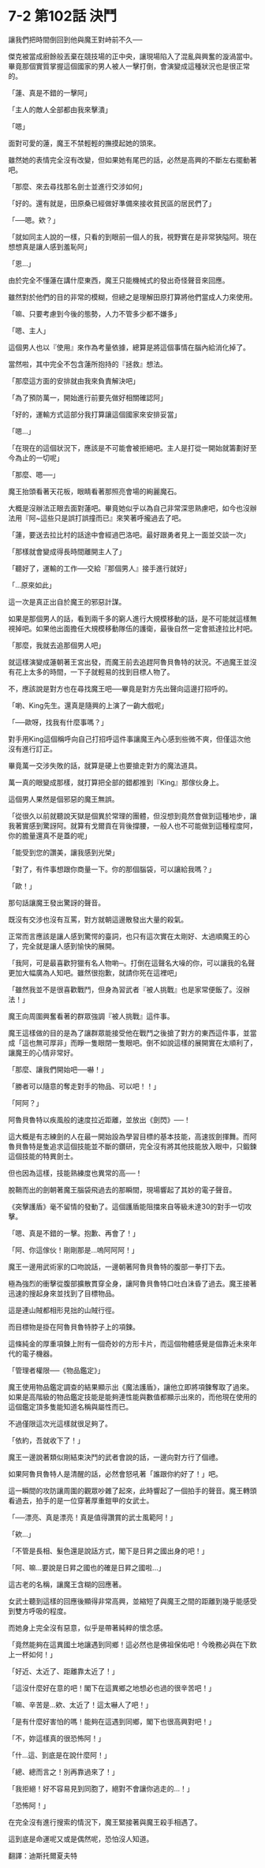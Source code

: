 # 7-2 第102話 決鬥


<p>讓我們把時間倒回到他與魔王對峙前不久──</p>
<p>傑克被當成廚餘般丟棄在競技場的正中央，讓現場陷入了混亂與興奮的漩渦當中。畢竟那個實質掌握這個國家的男人被人一擊打倒，會演變成這種狀況也是很正常的。</p>
<p>「蓮、真是不錯的一擊阿」</p>
<p>「主人的敵人全部都由我來擊潰」</p>
<p>「嗯」</p>
<p>面對可愛的蓮，魔王不禁輕輕的撫摸起她的頭來。</p>
<p>雖然她的表情完全沒有改變，但如果她有尾巴的話，必然是高興的不斷左右擺動著吧。</p>
<p>「那麼、來去尋找那名劍士並進行交涉如何」</p>
<p>「好的。還有就是，田原桑已經做好準備來接收貧民區的居民們了」</p>
<p>「──嗯。欸？」</p>
<p>「就如同主人說的一樣，只看的到眼前一個人的我，視野實在是非常狹隘阿。現在想想真是讓人感到羞恥阿」</p>
<p>「恩...」</p>
<p>由於完全不懂蓮在講什麼東西，魔王只能機械式的發出奇怪聲音來回應。</p>
<p>雖然對於他們的目的非常的模糊，但總之是理解田原打算將他們當成人力來使用。</p>
<p>「嘛、只要考慮到今後的態勢，人力不管多少都不嫌多」</p>
<p>「嗯、主人」</p>
<p>這個男人也以『使用』來作為考量依據，總算是將這個事情在腦內給消化掉了。</p>
<p>當然啦，其中完全不包含蓮所抱持的『拯救』想法。</p>
<p>「那麼這方面的安排就由我來負責解決吧」</p>
<p>「為了預防萬一，開始進行前要先做好相關確認阿」</p>
<p>「好的，運輸方式這部分我打算讓這個國家來安排妥當」</p>
<p>「嗯...」</p>
<p>「在現在的這個狀況下，應該是不可能會被拒絕吧。主人是打從一開始就籌劃好至今為止的一切呢」</p>
<p>「那麼、嗯──」</p>
<p>魔王抬頭看著天花板，眼睛看著那照亮會場的絢麗魔石。</p>
<p>大概是沒辦法正眼去面對蓮吧。畢竟她似乎以為自己非常深思熟慮吧，如今也沒辦法用『阿~這些只是誤打誤撞而已』來笑著呼攏過去了吧。</p>
<p>「蓮，要送去拉比村的話途中會經過巴洛吧。最好跟勇者見上一面並交談一次」</p>
<p>「那樣就會變成得長時間離開主人了」</p>
<p>「聽好了，運輸的工作──交給『那個男人』接手進行就好」</p>
<p>「...原來如此」</p>
<p>這一次是真正出自於魔王的邪惡計謀。</p>
<p>如果是那個男人的話，看到兩千多的窮人進行大規模移動的話，是不可能就這樣無視掉吧。如果他出面擔任大規模移動隊伍的護衛，最後自然一定會抵達拉比村吧。</p>
<p>「那麼，我就去追那個男人吧」</p>
<p>就這樣演變成蓮朝著王宮出發，而魔王前去追趕阿魯貝魯特的狀況。不過魔王並沒有花上太多的時間，一下子就輕易的找到目標人物了。</p>
<p>不，應該說是對方也在尋找魔王吧──畢竟是對方先出聲向這邊打招呼的。</p>
<p>「喲、King先生。還真是隨興的上演了一齣大戲呢」</p>
<p>「──歐呀，找我有什麼事嗎？」</p>
<p>對手用King這個稱呼向自己打招呼這件事讓魔王內心感到些微不爽，但僅這次他沒有進行訂正。</p>
<p>畢竟萬一交涉失敗的話，就算是硬上也要搶走對方的魔法道具。</p>
<p>萬一真的眼變成那樣，就打算把全部的錯都推到『King』那傢伙身上。</p>
<p>這個男人果然是個邪惡的魔王無誤。</p>
<p>「從很久以前就聽說天獄是個異於常理的團體，但沒想到竟然會做到這種地步，讓我著實感到驚訝阿。就算有戈爾貢在背後撐腰，一般人也不可能做到這種程度阿，你的膽量還真不是蓋的呢」</p>
<p>「能受到您的讚美，讓我感到光榮」</p>
<p>「對了，有件事想跟你商量一下。你的那個腦袋，可以讓給我嗎？」</p>
<p>「歐！」</p>
<p>那句話讓魔王發出驚訝的聲音。</p>
<p>既沒有交涉也沒有互罵，對方就朝這邊散發出大量的殺氣。</p>
<p>正常而言應該是讓人感到驚愕的臺詞，也只有這次實在太剛好、太過順魔王的心了，完全就是讓人感到愉快的展開。</p>
<p>「我阿，可是最喜歡狩獵有名人物喲─。打倒在這聲名大噪的你，可以讓我的名聲更加大幅廣為人知吧。雖然很抱歉，就請你死在這裡吧」</p>
<p>「雖然我並不是很喜歡戰鬥，但身為習武者『被人挑戰』也是家常便飯了。沒辦法！」</p>
<p>魔王向周圍興奮看著的群眾強調『被人挑戰』這件事。</p>
<p>魔王這樣做的目的是為了讓群眾能接受他在戰鬥之後搶了對方的東西這件事，並當成「這也無可厚非」而睜一隻眼閉一隻眼吧。倒不如說這樣的展開實在太順利了，讓魔王的心情非常好。</p>
<p>「那麼、讓我們開始吧──嚇！」</p>
<p>「勝者可以隨意的奪走對手的物品、可以吧！！」</p>
<p>「阿阿？」</p>
<p>阿魯貝魯特以疾風般的速度拉近距離，並放出《劍閃》──！</p>
<p>這大概是有志練劍的人在最一開始設為學習目標的基本技能，高速拔劍揮舞。而阿魯貝魯特是隻追求這個技能並不斷的鑽研，完全沒有將其他技能放入眼中，只鍛鍊這個技能的特異劍士。</p>
<p>但也因為這樣，技能熟練度也異常的高──！</p>
<p>脫鞘而出的劍朝著魔王腦袋飛過去的那瞬間，現場響起了其妙的電子聲音。</p>
<p>《突擊護盾》毫不留情的發動了。這個護盾能阻擋來自等級未達30的對手一切攻擊。</p>
<p>「嗯、真是不錯的一擊。抱歉、再會了！」</p>
<p>「阿、你這傢伙！剛剛那是...嗚阿阿阿！」</p>
<p>魔王一邊用武術家的口吻說話，一邊朝著阿魯貝魯特的腹部一拳打下去。</p>
<p>極為強烈的衝擊從腹部擴散貫穿全身，讓阿魯貝魯特口吐白沫昏了過去。魔王接著迅速的搜起身來並找到了目標物品。</p>
<p>這是連山賊都相形見拙的山賊行徑。</p>
<p>而目標物是掛在阿魯貝魯特脖子上的項鍊。</p>
<p>這條純金的厚重項鍊上附有一個奇妙的方形卡片，而這個物體感覺是個靠近未來年代的電子機器。</p>
<p>「管理者權限──《物品鑑定》」</p>
<p>魔王使用物品鑑定調查的結果顯示出《魔法護盾》，讓他立即將項鍊奪取了過來。如果是高階級的物品鑑定技能是能夠連性能與數值都顯示出來的，而他現在使用的這個鑑定頂多隻能知道名稱與屬性而已。</p>
<p>不過僅限這次光這樣就很足夠了。</p>
<p>「依約，吾就收下了！」</p>
<p>魔王一邊說著類似剛結束決鬥的武者會說的話，一邊向對方行了個禮。</p>
<p>如果阿魯貝魯特人是清醒的話，必然會怒吼著「誰跟你約好了！」吧。</p>
<p>這一瞬間的攻防讓周圍的觀眾吵雜了起來，此時響起了一個拍手的聲音。魔王轉頭看過去，拍手的是一位穿著厚重鎧甲的女武士。</p>
<p>「──漂亮、真是漂亮！真是值得讚賞的武士風範阿！」</p>
<p>「欸...」</p>
<p>「不管是長相、髮色還是說話方式，閣下是日昇之國出身的吧！」</p>
<p>「阿、嘛...要說是日昇之國也的確是日昇之國啦...」</p>
<p>這古老的名稱，讓魔王含糊的回應著。</p>
<p>女武士聽到這樣的回應後顯得非常高興，並縮短了與魔王之間的距離到幾乎能感受到雙方呼吸的程度。</p>
<p>而她身上完全沒有惡意，似乎是帶著純粹的懷念感。</p>
<p>「竟然能夠在這異國土地讓遇到同鄉！這必然也是佛祖保佑吧！今晚務必與在下飲上一杯如何！」</p>
<p>「好近、太近了、距離靠太近了！」</p>
<p>「這沒什麼好在意的吧！閣下在這異鄉之地想必也過的很辛苦吧！」</p>
<p>「嘛、辛苦是...欸、太近了！這太嚇人了吧！」</p>
<p>「是有什麼好害怕的嗎！能夠在這遇到同鄉，閣下也很高興對吧！」</p>
<p>「不，妳這樣真的很恐怖阿！」</p>
<p>「什...這、到底是在說什麼阿！」</p>
<p>「總、總而言之！別再靠過來了！」</p>
<p>「我拒絕！好不容易見到同胞了，絕對不會讓你逃走的...！」</p>
<p>「恐怖阿！」</p>
<p>在完全沒有進行搜索的情況下，魔王緊接著與魔王殺手相遇了。</p>
<p>這到底是命運呢又或是偶然呢，恐怕沒人知道。</p>
<p>翻譯：迪斯托爾夏夫特</p>

